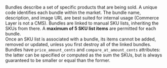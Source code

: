 Bundles describe a set of specific products that are being sold. A unique code identifies each bundle within the market. The bundle name, description, and image URL are best suited for internal usage (Commerce Layer is not a CMS).
Bundles are linked to manual SKU lists, inheriting the SKUs from there. A **maximum of 5 SKU list items** are permitted for each bundle.  
Once an SKU list is associated with a bundle, its items cannot be added, removed or updated, unless you first destroy all of the linked bundles.
Bundles have `price_amount_cents` and `compare_at_amount_cents` attributes: the latter can be specified or computed as the sum the SKUs, but is always guaranteed to be smaller or equal than the former.
